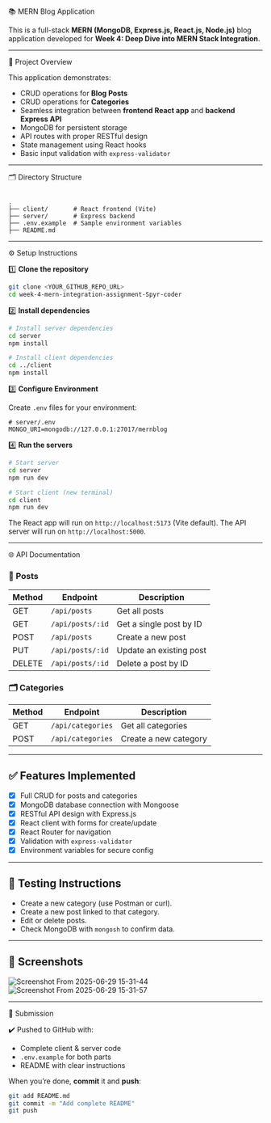 
 📚 MERN Blog Application

This is a full-stack **MERN (MongoDB, Express.js, React.js, Node.js)** blog application developed for **Week 4: Deep Dive into MERN Stack Integration**.

---

🚀 Project Overview

This application demonstrates:
- CRUD operations for **Blog Posts**
- CRUD operations for **Categories**
- Seamless integration between **frontend React app** and **backend Express API**
- MongoDB for persistent storage
- API routes with proper RESTful design
- State management using React hooks
- Basic input validation with `express-validator`

---

 🗂️ Directory Structure

```

.
├── client/       # React frontend (Vite)
├── server/       # Express backend
├── .env.example  # Sample environment variables
├── README.md

````

---

 ⚙️ Setup Instructions

1️⃣ **Clone the repository**

```bash
git clone <YOUR_GITHUB_REPO_URL>
cd week-4-mern-integration-assignment-Spyr-coder
````

2️⃣ **Install dependencies**

```bash
# Install server dependencies
cd server
npm install

# Install client dependencies
cd ../client
npm install
```

3️⃣ **Configure Environment**

Create `.env` files for your environment:

```env
# server/.env
MONGO_URI=mongodb://127.0.0.1:27017/mernblog
```

4️⃣ **Run the servers**

```bash
# Start server
cd server
npm run dev

# Start client (new terminal)
cd client
npm run dev
```

The React app will run on `http://localhost:5173` (Vite default).
The API server will run on `http://localhost:5000`.

---

 🌐 API Documentation

### 📄 Posts

| Method | Endpoint         | Description             |
| ------ | ---------------- | ----------------------- |
| GET    | `/api/posts`     | Get all posts           |
| GET    | `/api/posts/:id` | Get a single post by ID |
| POST   | `/api/posts`     | Create a new post       |
| PUT    | `/api/posts/:id` | Update an existing post |
| DELETE | `/api/posts/:id` | Delete a post by ID     |

### 🗂️ Categories

| Method | Endpoint          | Description           |
| ------ | ----------------- | --------------------- |
| GET    | `/api/categories` | Get all categories    |
| POST   | `/api/categories` | Create a new category |

---

## ✅ Features Implemented

* [x] Full CRUD for posts and categories
* [x] MongoDB database connection with Mongoose
* [x] RESTful API design with Express.js
* [x] React client with forms for create/update
* [x] React Router for navigation
* [x] Validation with `express-validator`
* [x] Environment variables for secure config

---

## 🧪 Testing Instructions

* Create a new category (use Postman or curl).
* Create a new post linked to that category.
* Edit or delete posts.
* Check MongoDB with `mongosh` to confirm data.

---

## 📸 Screenshots

![Screenshot From 2025-06-29 15-31-44](https://github.com/user-attachments/assets/f90b0e9a-8bb4-4570-8f48-a5b61164219a)
![Screenshot From 2025-06-29 15-31-57](https://github.com/user-attachments/assets/6186626f-e854-4fa2-a92f-ed211c6de955)


---

🤝 Submission

✔️ Pushed to GitHub with:

* Complete client & server code
* `.env.example` for both parts
* README with clear instructions
  
When you’re done, **commit** it and **push**:

```bash
git add README.md
git commit -m "Add complete README"
git push
````
